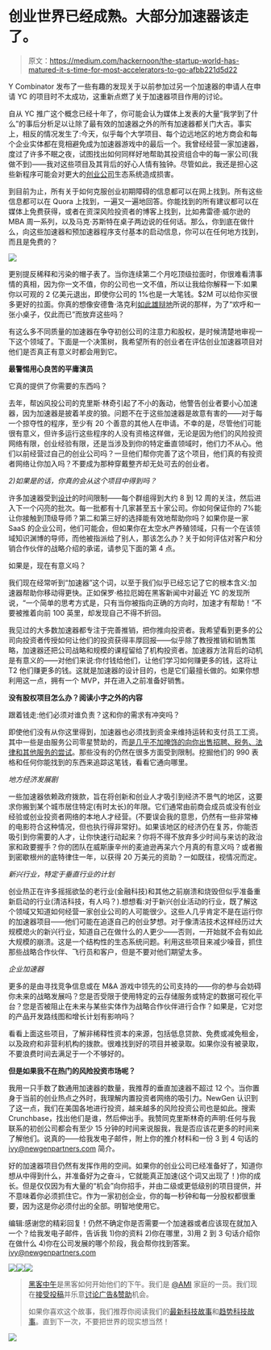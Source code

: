 # 创业世界已经成熟。大部分加速器该走了。

> 原文：<https://medium.com/hackernoon/the-startup-world-has-matured-it-s-time-for-most-accelerators-to-go-afbb221d5d22>

Y Combinator 发布了一些有趣的发现关于以前参加过另一个加速器的申请人在申请 YC 的项目时不太成功，这重新点燃了关于加速器项目作用的讨论。

自从 YC 推广这个概念已经十年了，你可能会认为媒体上发表的大量“我学到了什么”的事后分析足以让除了最有效的加速器之外的所有加速器都关门大吉。事实上，相反的情况发生了:今天，似乎每个大学项目、每个边远地区的地方商会和每个企业实体都在竞相避免成为加速器游戏中的最后一个。我曾经经营一家加速器，度过了许多不眠之夜，试图找出如何同样好地帮助其投资组合中的每一家公司(我做不到)——我对这些项目及其背后的好心人情有独钟。尽管如此，我还是担心这些新程序可能会对更大的[创业公司](https://hackernoon.com/tagged/startup)生态系统造成损害。

到目前为止，所有关于如何克服创业初期障碍的信息都可以在网上找到。所有这些信息都可以在 Quora 上找到，一遍又一遍地回答。你能找到的所有建议都可以在媒体上免费获得，或者在资深风险投资者的博客上找到，比如弗雷德·威尔逊的 MBA 周一系列，以及马克·苏斯特在桌子两边说的任何话。那么，你到底在做什么，向这些加速器和预加速器程序支付基本的启动信息，你可以在任何地方找到，而且是免费的？

![](img/b5d2e008d9f6018bdf84ab6dae753d9c.png)

更别提反稀释和污染的帽子表了。当你连续第二个月吃顶级拉面时，你很难看清事情的真相，因为你一文不值，你的公司也一文不值，所以让我给你解释一下:如果你以可观的 2 亿美元退出，即使你公司的 1%也是一大笔钱。$2M 可以给你买很多更好的拉面。你真的想像安德鲁·洛克利[如此雄辩地](http://www.meetup.com/londonocc/messages/71810152/)所说的那样，为了“欢呼和一张小桌子，仅此而已”而放弃这些吗？

有这么多不同质量的加速器在争夺初创公司的注意力和股权，是时候清楚地审视一下这个领域了。下面是一个决策树，我希望所有的创业者在评估创业加速器项目对他们是否真正有意义时都会用到它。

**最警惕用心良苦的平庸演员**

它真的提供了你需要的东西吗？

去年，帮凶风投公司的克里斯·林奇引起了不小的轰动，他警告创业者要小心加速器，因为加速器是披着羊皮的狼。问题不在于这些加速器是故意有害的——对于每一个掠夺性的程序，至少有 20 个善意的其他人在申请。不幸的是，尽管他们可能很有意义，但许多运行这些程序的人没有资格这样做，无论是因为他们的风险投资网络有限，创业经验有限，还是当涉及到你的特定垂直领域时，他们力不从心。他们以前经营过自己的创业公司吗？一旦他们帮你完善了这个项目，他们真的有投资者网络让你加入吗？不要成为那种穿戴整齐却无处可去的创业者。

*2)如果是的话，你真的会从这个项目中得到吗？*

许多加速器受到[设计](https://hackernoon.com/tagged/design)的时间限制——每个群组得到大约 8 到 12 周的关注，然后进入下一个闪亮的批次。每一批都有十几家甚至五十家公司。你如何保证你的 7%能让你接触到顶级导师？第二和第三好的选择能有效地帮助你吗？如果你是一家 SaaS 的企业公司，他们可能会，但如果你在太空水产养殖领域，只有一个在该领域知识渊博的导师，而他被指派给了别人，那该怎么办？关于如何评估对客户和分销合作伙伴的战略介绍的承诺，请参见下面的第 4 点。

如果是，现在有意义吗？

我们现在经常听到“加速器”这个词，以至于我们似乎已经忘记了它的根本含义:加速器帮助你移动得更快。正如保罗·格拉厄姆在黑客新闻中对最近 YC 的发现所说，“一个简单的思考方式是，只有当你被指向正确的方向时，加速才有帮助！”不要被推着向前 100 英里，却发现自己不得不折回。

我见过的大多数加速器都专注于完善推销，把你推向投资者。我希望看到更多的公司向投资者传授如何让他们的投资获得丰厚回报——似乎除了教授推销和销售策略，加速器还把公司战略和规模的课程留给了机构投资者。加速器方法背后的动机是有意义的——对他们来说:你付钱给他们，让他们学习如何赚更多的钱，这将让 T2 他们赚更多的钱。这就是加速器的设计目的，也是它们最擅长做的。如果你想利用这一点，拥有一个 MVP，并在进入之前准备好销售。

**没有股权项目怎么办？阅读小字之外的内容**

跟着钱走:他们必须对谁负责？这和你的需求有冲突吗？

即使他们没有从你这里得到，加速器也必须找到资金来维持运转和支付员工工资。其中一些是由服务公司零星赞助的，而[是几乎不加掩饰的向你出售招聘、税务、法律和其他服务的尝试](http://davidgcohen.com/2013/08/29/a-shocking-accelerator-story-that-youll-need-to-read-twice/)。那些没有的仍然在很多方面受到限制。挖掘他们的 990 表格和任何你能找到的东西来追踪这笔钱，看看它通向哪里。

*地方经济发展剧*

一些加速器依赖政府拨款，旨在将创新和创业人才吸引到经济不景气的地区，这要求你搬到某个城市居住特定(有时太长)的年限。它们通常由前商会成员或没有创业经验或创业投资者网络的本地人才经营。(不要误会我的意思，仍然有一些非常棒的电影符合这种情况，但也执行得非常好)。如果该地区的经济仍在复苏，你能否吸引到你需要的人才，让你快速行动起来？你将不得不放弃多少时间与来访的政治家和政要握手？你的团队在威斯康辛州的麦迪逊再呆六个月真的有意义吗？或者搬到密歇根州的底特律住一年，以获得 20 万美元的资助？一如既往，视情况而定。

*新兴行业，特定于垂直行业的计划*

创业热正在许多摇摇欲坠的老行业(金融科技)和其他之前崩溃和烧毁但似乎准备重新启动的行业(清洁科技，有人吗？).想想看:对于新兴创业活动的行业，既了解这个领域又知道如何经营一家创业公司的人可能很少。这些人几乎肯定不是在运行你的加速器项目——他们可能在追逐自己的创业梦想。对于像清洁技术这样经历过大规模熄火的新兴行业，知道自己在做什么的人更少——否则，一开始就不会有如此大规模的崩溃。这是一个结构性的生态系统问题。利用这些项目来减少噪音，抓住那些战略合作伙伴、飞行员和客户，但是不要对他们期望太多。

*企业加速器*

更多的是由寻找竞争信息或在 M&A 游戏中领先的公司支持的——你的参与会妨碍你未来的战略发展吗？您是否受限于使用特定的云存储服务或特定的数据可视化平台？您是否被阻止在未来与某些实体作为战略合作伙伴进行合作？如果是，它对您的产品开发路线图和增长计划有影响吗？

看看上面这些项目，了解非稀释性资本的来源，包括低息贷款、免费或减免租金，以及政府和非营利机构的拨款。很难找到好的项目并被录取。如果你没有被录取，不要浪费时间去满足于一个不够好的。

**但是如果我不在热门的风险投资市场呢？**

我用一只手数了数通用加速器的数量，我推荐的垂直加速器不超过 12 个。当你置身于当前的创业热点之外时，我理解内置投资者网络的吸引力。NewGen 认识到了这一点，我们在美国各地进行投资，越来越多的风险投资公司也是如此。搜索 Crunchbase，找出他们是谁，然后伸出手。我赞同克里斯林奇的声明:任何与我联系的初创公司都会有至少 15 分钟的时间来说服我，我是否应该花更多的时间来了解他们。说真的——给我发电子邮件，附上你的推介材料和一份 3 到 4 句话的 ivy@newgenpartners.com 简介。

好的加速器项目仍然有发挥作用的空间。如果你的创业公司已经准备好了，知道你想从中得到什么，并准备好为之奋斗，它就能真正加速(这个词又出现了！)你的成长。但是仅仅因为有大量的“机会”向你招手，并由二级或更低级别的项目提供，并不意味着你必须抓住它。作为一家初创企业，你的每一秒钟和每一分股权都很重要，因为这是你必须付出的全部。明智地使用它。

编辑:感谢您的精彩回复！仍然不确定你是否需要一个加速器或者应该现在就加入一个？给我发电子邮件，告诉我 1)你的资料 2)你在哪里，3)用 2 到 3 句话介绍你在做什么 4)你在公司发展的哪个阶段，我会帮你找到答案。ivy@newgenpartners.com

[![](img/50ef4044ecd4e250b5d50f368b775d38.png)](http://bit.ly/HackernoonFB)[![](img/979d9a46439d5aebbdcdca574e21dc81.png)](https://goo.gl/k7XYbx)[![](img/2930ba6bd2c12218fdbbf7e02c8746ff.png)](https://goo.gl/4ofytp)

> [黑客中午](http://bit.ly/Hackernoon)是黑客如何开始他们的下午。我们是 [@AMI](http://bit.ly/atAMIatAMI) 家庭的一员。我们现在[接受投稿](http://bit.ly/hackernoonsubmission)并乐意[讨论广告&赞助](mailto:partners@amipublications.com)机会。
> 
> 如果你喜欢这个故事，我们推荐你阅读我们的[最新科技故事](http://bit.ly/hackernoonlatestt)和[趋势科技故事](https://hackernoon.com/trending)。直到下一次，不要把世界的现实想当然！

[![](img/be0ca55ba73a573dce11effb2ee80d56.png)](https://goo.gl/Ahtev1)